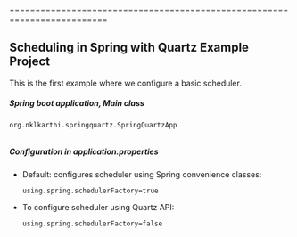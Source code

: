 =========================================================================

## Scheduling in Spring with Quartz Example Project
This is the first example where we configure a basic scheduler.
##### Spring boot application, Main class
###
```
org.nklkarthi.springquartz.SpringQuartzApp
```
######

##### Configuration in *application.properties*
####

  - Default: configures scheduler using Spring convenience classes:
    ```
    using.spring.schedulerFactory=true
    ```    
  - To configure scheduler using Quartz API: 
    ```
    using.spring.schedulerFactory=false
    ```